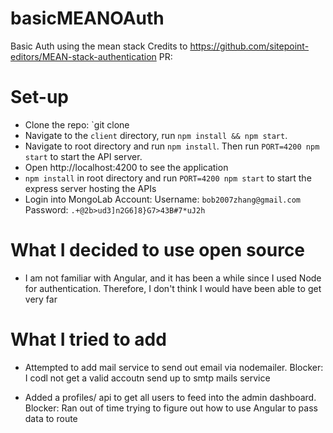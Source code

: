 # basicMEANOAuth
Basic Auth using the mean stack
Credits to https://github.com/sitepoint-editors/MEAN-stack-authentication
PR: 

Set-up
==========================
* Clone the repo: `git clone 
* Navigate to the `client` directory, run `npm install && npm start`.
* Navigate to root directory and run `npm install`. Then run `PORT=4200 npm start` to start the API server.
* Open http://localhost:4200 to see the application
* `npm install` in root directory and run `PORT=4200 npm start` to start the express server hosting the APIs
* Login into MongoLab Account: 
Username: `bob2007zhang@gmail.com`
Password: `.+@2b>ud3]n2G6]8}G7>43B#7*uJ2h`

What I decided to use open source
================================
- I am not familiar with Angular, and it has been a while since I used Node for authentication.
Therefore, I don't think I would have been able to get very far

What I tried to add
================================
- Attempted to add mail service to send out email via nodemailer.
Blocker: I codl not get a valid accoutn send up to smtp mails service

- Added a profiles/ api to get all users to feed into the admin dashboard.
Blocker: Ran out of time trying to figure out how to use Angular to pass data to route

